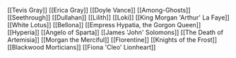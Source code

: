 [[Tevis Gray]]
[[Erica Gray]]
[[Doyle Vance]]
[[Among-Ghosts]]
[[Seethrough]]
[[Dullahan]]
[[Lilith]]
[[Loki]]
[[King Morgan 'Arthur' La Faye]]
[[White Lotus]]
[[Bellona]]
[[Empress Hypatia, the Gorgon Queen]]
[[Hyperia]]
[[Angelo of Sparta]]
[[James 'John' Solomons]]
[[The Death of Artemisia]]
[[Morgan the Merciful]]
[[Florentine]]
[[Knights of the Frost]]
[[Blackwood Morticians]]
[[Fiona 'Cleo' Lionheart]]

